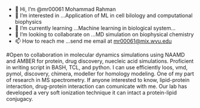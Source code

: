 - 👋 Hi, I’m @mr00061 Mohammad Rahman
- 👀 I’m interested in ...Application of ML in cell bilology and computational biophysics
- 🌱 I’m currently learning ...Machine learning in biological system...
- 💞️ I’m looking to collaborate on ...MD simulation on biophysical chemistry
- 📫 How to reach me ...send me email at mr00061@mix.wvu.edu

<!---
mr00061/mr00061 is a ✨ special ✨ repository because its `README.md` (this file) appears on your GitHub profile.
You can click the Preview link to take a look at your changes.
--->
#Open to collaboration in molecular dynamics simulations using NAAMD and AMBER for protein, drug discovery, nuecleic acid simulations. Proficient in writing script in BASH, TCL, and python. I can use efficiently loos, vmd, pymol, discovery, chimera, modeller for homology modeling. One of my part of research in MS spectrometry. If anyone interested to know, lipid-protein interaction, drug-protein interaction can comunicate with me. Our lab has developed a very soft ionization technique it can intact a protein-lipid conjugacy. 
